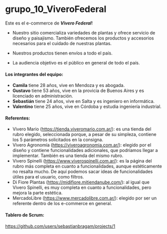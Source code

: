 # grupo_10_ViveroFederal
Este es el e-commerce de ***Vivero Federal***!

- Nuestro sitio comercializa variedades de plantas y ofrece servicio de diseño y paisajismo. También ofrecemos los productos y accesorios necesarios para el cuidado de nuestras plantas.

- Nuestros productos tienen envíos a todo el país.

- La audiencia objetivo es el público en general de todo el país.



#### Los integrantes del equipo:

- **Camila** tiene 28 años, vive en Mendoza y es abogada.
- **Gustavo** tiene 53 años, vive en la provicia de Buenos Aires y es licenciado en administración.
- **Sebastián** tiene 24 años, vive en Salta y es ingeniero en informática.
- **Valentino** tiene 25 años, vive en Córdoba y estudia ingeniería industrial.



#### Referentes: 

- Vivero Mario (https://tienda.viveromario.com.ar/): es una tienda del rubro elegido, seleccionada porque, a pesar de su simpleza, contiene los 5 parámetros solicitados en la consigna.
- Vivero Agronomía (https://viveroagronomia.com.ar/): elegido por el diseño y contiene funcionalidades adicionales, que podríamos llegar a implementar. También es una tienda del mismo rubro.
- Vivero Spinelli (https://www.viverospinelli.com.ar/): es la página del rubro más completa en cuanto a funcionalidades, aunque estéticamente no resalta mucho. De aquí podemos sacar ideas de funcionalidades útiles para el usuario, como filtros.
- Di Fiore Plantas (https://midifiore.mitiendanube.com/): al igual que Vivero Spinelli, es muy completa en cuanto a funcionalidades, pero mejora la parte estética.
- MercadoLibre (https://www.mercadolibre.com.ar/): elegido por ser un referente dentro de los e-commerce en general.



#### Tablero de Scrum:

https://github.com/users/sebastianbragam/projects/1 

